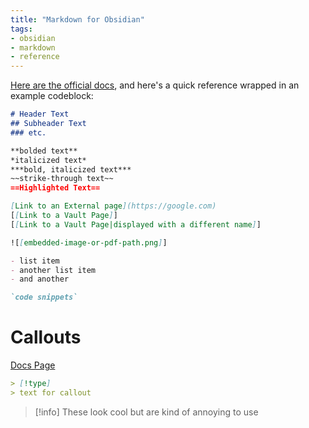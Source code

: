 ```yaml
---
title: "Markdown for Obsidian"
tags:
- obsidian
- markdown
- reference
---
```


[Here are the official docs](https://help.obsidian.md/Editing+and+formatting/Basic+formatting+syntax), and here's a quick reference wrapped in an example codeblock:

```markdown
# Header Text
## Subheader Text
### etc.

**bolded text** 
*italicized text*
***bold, italicized text***
~~strike-through text~~
==Highlighted Text==

[Link to an External page](https://google.com)
[[Link to a Vault Page]]
[[Link to a Vault Page|displayed with a different name]]

![[embedded-image-or-pdf-path.png]]

- list item
- another list item
- and another

`code snippets`
```

# Callouts
[Docs Page](https://help.obsidian.md/Editing+and+formatting/Callouts)

```markdown
> [!type]
> text for callout
```

>[!info]
>These look cool but are kind of annoying to use
